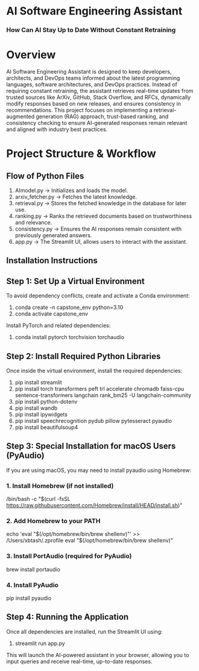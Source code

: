              
# AI Software Engineering Assistant 
### How Can AI Stay Up to Date Without Constant Retraining


# Overview
AI Software Engineering Assistant is designed to keep developers, architects, and DevOps teams informed about the latest programming languages, software architectures, and DevOps practices. Instead of requiring constant retraining, the assistant retrieves real-time updates from trusted sources like ArXiv, GitHub, Stack Overflow, and RFCs, dynamically modify responses based on new releases, and ensures consistency in recommendations. This project focuses on implementing a retrieval-augmented generation (RAG) approach, trust-based ranking, and consistency checking to ensure AI-generated responses remain relevant and aligned with industry best practices.


# Project Structure & Workflow
## Flow of Python Files

1. AImodel.py → Initializes and loads the model.
2. arxiv_fetcher.py → Fetches the latest knowledge.
3. retrieval.py → Stores the fetched knowledge in the database for later use.
4. ranking.py → Ranks the retrieved documents based on trustworthiness and relevance.
5. consistency.py → Ensures the AI responses remain consistent with previously generated answers.
6. app.py → The Streamlit UI, allows users to interact with the assistant.


## Installation Instructions

## Step 1: Set Up a Virtual Environment
To avoid dependency conflicts, create and activate a Conda environment:
1. conda create -n capstone_env python=3.10
2. conda activate capstone_env

Install PyTorch and related dependencies: 
1. conda install pytorch torchvision torchaudio

## Step 2: Install Required Python Libraries
Once inside the virtual environment, install the required dependencies:

1. pip install streamlit
2. pip install torch transformers peft trl accelerate chromadb faiss-cpu sentence-transformers langchain rank_bm25 -U langchain-community
3. pip install python-dotenv
4. pip install wandb
5. pip install ipywidgets
6. pip install speechrecognition pydub pillow pytesseract pyaudio
7. pip install beautifulsoup4

## Step 3: Special Installation for macOS Users (PyAudio)
If you are using macOS, you may need to install pyaudio using Homebrew:

### 1. Install Homebrew (if not installed)
/bin/bash -c "$(curl -fsSL https://raw.githubusercontent.com/Homebrew/install/HEAD/install.sh)"

### 2. Add Homebrew to your PATH
echo 'eval "$(/opt/homebrew/bin/brew shellenv)"' >> /Users/xbtash/.zprofile
eval "$(/opt/homebrew/bin/brew shellenv)"

### 3. Install PortAudio (required for PyAudio)
brew install portaudio

### 4. Install PyAudio
pip install pyaudio


## Step 4: Running the Application
Once all dependencies are installed, run the Streamlit UI using:

1. streamlit run app.py

This will launch the AI-powered assistant in your browser, allowing you to input queries and receive real-time, up-to-date responses.





